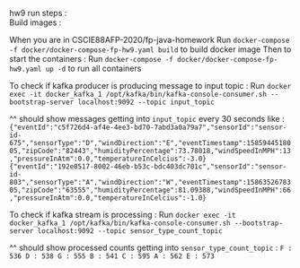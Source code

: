hw9 run steps :   
Build images :   


When you are in CSCIE88AFP-2020/fp-java-homework
Run `docker-compose -f docker/docker-compose-fp-hw9.yaml build` to build docker image
Then to start the containers :
Run `docker-compose -f docker/docker-compose-fp-hw9.yaml up -d` to run all containers

To check if kafka producer is producing message to input topic :
Run `docker exec -it docker_kafka_1 /opt/kafka/bin/kafka-console-consumer.sh --bootstrap-server localhost:9092 --topic input_topic`

^^ should show messages getting into `input_topic` every 30 seconds like :
`{"eventId":"c5f726d4-af4e-4ee3-bd70-7abd3a0a79a7","sensorId":"sensor-id-675","sensorType":"D","windDirection":"E","eventTimestamp":1585944518005,"zipCode":"82443","humidityPercentage":73.78018,"windSpeedInMPH":13,"pressureInAtm":0.0,"temperatureInCelcius":-3.0}
 {"eventId":"192e0517-8002-46eb-b53c-bdc403dc701c","sensorId":"sensor-id-803","sensorType":"A","windDirection":"W","eventTimestamp":1586352678305,"zipCode":"63555","humidityPercentage":81.09388,"windSpeedInMPH":66,"pressureInAtm":0.0,"temperatureInCelcius":-1.0}`

To check if kafka stream is processing :
Run `docker exec -it docker_kafka_1 /opt/kafka/bin/kafka-console-consumer.sh --bootstrap-server localhost:9092 --topic sensor_type_count_topic`

^^ should show processed counts getting into `sensor_type_count_topic`  :
`F : 536
 D : 538
 G : 555
 B : 541
 C : 595
 A : 562
 E : 573`

